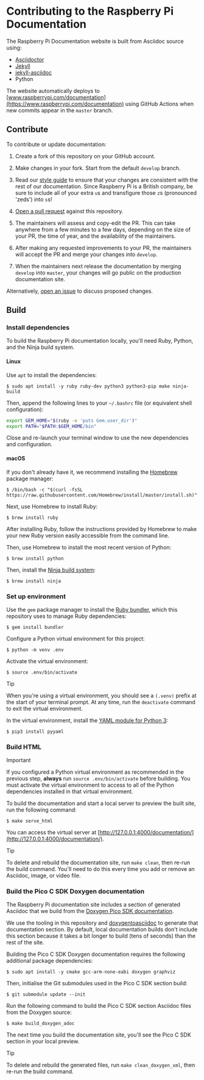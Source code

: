 # Contributing to the Raspberry Pi Documentation

The Raspberry Pi Documentation website is built from Asciidoc source using:

* [Asciidoctor](https://asciidoctor.org/)
* [Jekyll](https://jekyllrb.com/)
* [jekyll-asciidoc](https://github.com/asciidoctor/jekyll-asciidoc)
* Python

The website automatically deploys to [www.raspberrypi.com/documentation](https://www.raspberrypi.com/documentation) using GitHub Actions when new commits appear in the `master` branch.

## Contribute

To contribute or update documentation:

1. Create a fork of this repository on your GitHub account.

1. Make changes in your fork. Start from the default `develop` branch.

1. Read our [style guide](https://github.com/raspberrypi/style-guide/blob/master/style-guide.md) to ensure that your changes are consistent with the rest of our documentation. Since Raspberry Pi is a British company, be sure to include all of your extra `u`s and transfigure those `z`s (pronounced 'zeds') into `s`s!

1. [Open a pull request](https://docs.github.com/en/github/collaborating-with-pull-requests/proposing-changes-to-your-work-with-pull-requests/creating-a-pull-request-from-a-fork) against this repository.

1. The maintainers will assess and copy-edit the PR. This can take anywhere from a few minutes to a few days, depending on the size of your PR, the time of year, and the availability of the maintainers.

1. After making any requested improvements to your PR, the maintainers will accept the PR and merge your changes into `develop`.

1. When the maintainers next release the documentation by merging `develop` into `master`, your changes will go public on the production documentation site.

Alternatively, [open an issue](https://github.com/raspberrypi/documentation/issues) to discuss proposed changes.

## Build

### Install dependencies

To build the Raspberry Pi documentation locally, you'll need Ruby, Python, and the Ninja build system.

#### Linux

Use `apt` to install the dependencies:

```console
$ sudo apt install -y ruby ruby-dev python3 python3-pip make ninja-build
```

Then, append the following lines to your `~/.bashrc` file (or equivalent shell configuration):

```bash
export GEM_HOME="$(ruby -e 'puts Gem.user_dir')"
export PATH="$PATH:$GEM_HOME/bin"
```

Close and re-launch your terminal window to use the new dependencies and configuration.

#### macOS

If you don't already have it, we recommend installing the [Homebrew](https://brew.sh/) package manager: 

```console
$ /bin/bash -c "$(curl -fsSL https://raw.githubusercontent.com/Homebrew/install/master/install.sh)"
```

Next, use Homebrew to install Ruby:

```console
$ brew install ruby
```

After installing Ruby, follow the instructions provided by Homebrew to make your new Ruby version easily accessible from the command line.

Then, use Homebrew to install the most recent version of Python:

```console
$ brew install python
```

Then, install the [Ninja build system](https://formulae.brew.sh/formula/ninja#default):

```console
$ brew install ninja
```

### Set up environment

Use the `gem` package manager to install the [Ruby bundler](https://bundler.io/), which this repository uses to manage Ruby dependencies:

```console
$ gem install bundler
```

Configure a Python virtual environment for this project:

```console
$ python -m venv .env
```

Activate the virtual environment:

```console
$ source .env/bin/activate
```

> [!TIP]
> When you're using a virtual environment, you should see a `(.venv)` prefix at the start of your terminal prompt. At any time, run the `deactivate` command to exit the virtual environment.

In the virtual environment, install the [YAML module for Python 3](https://formulae.brew.sh/formula/pyyaml#default):

```console
$ pip3 install pyyaml
```

### Build HTML

> [!IMPORTANT]
> If you configured a Python virtual environment as recommended in the previous step, **always** run `source .env/bin/activate` before building. You must activate the virtual environment to access to all of the Python dependencies installed in that virtual environment.

To build the documentation and start a local server to preview the built site, run the following command:

```console
$ make serve_html
```

You can access the virtual server at [http://127.0.0.1:4000/documentation/](http://127.0.0.1:4000/documentation/).

> [!TIP]
> To delete and rebuild the documentation site, run `make clean`, then re-run the build command. You'll need to do this every time you add or remove an Asciidoc, image, or video file.


### Build the Pico C SDK Doxygen documentation

The Raspberry Pi documentation site includes a section of generated Asciidoc that we build from the [Doxygen Pico SDK documentation](https://github.com/raspberrypi/pico-sdk).

We use the tooling in this repository and [doxygentoasciidoc](https://github.com/raspberrypi/doxygentoasciidoc) to generate that documentation section. By default, local documentation builds don't include this section because it takes a bit longer to build (tens of seconds) than the rest of the site.

Building the Pico C SDK Doxygen documentation requires the following additional package dependencies:

```console
$ sudo apt install -y cmake gcc-arm-none-eabi doxygen graphviz
```

Then, initialise the Git submodules used in the Pico C SDK section build:

```console
$ git submodule update --init
```

Run the following command to build the Pico C SDK section Asciidoc files from the Doxygen source:

```console
$ make build_doxygen_adoc
```

The next time you build the documentation site, you'll see the Pico C SDK section in your local preview.

> [!TIP]
> To delete and rebuild the generated files, run `make clean_doxygen_xml`, then re-run the build command.


